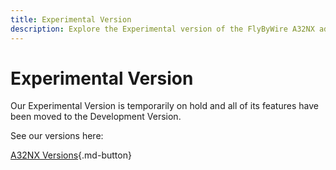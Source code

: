 ```yaml
---
title: Experimental Version
description: Explore the Experimental version of the FlyByWire A32NX add-on for Microsoft Flight Simulator 2020.
---
```


# Experimental Version

Our Experimental Version is temporarily on hold and all of its features have been moved to the Development Version. 

See our versions here:

[A32NX Versions](../fbw-versions.md){.md-button}

